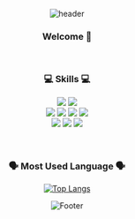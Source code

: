 <div align=center>  
  
![header](https://capsule-render.vercel.app/api?type=waving&color=auto&height=300&section=header&text=CHLOE's%20GIT&fontSize=90)  

  
  
  ### Welcome 👋  
  
  <br>   
  
  ### 💻 Skills 💻 
  
  <img src="https://img.shields.io/badge/React-61DAFB?style=for-the-badge&logo=react&logoColor=white"/>
  <img src="https://img.shields.io/badge/Next.js-000000?style=for-the-badge&logo=nextdotjs&logoColor=white"/>
    
  <br>  
  
  
  <img src="https://img.shields.io/badge/Typescript-3178C6?style=for-the-badge&logo=typescript&logoColor=white"/>
  <img src="https://img.shields.io/badge/Javascript-F7DF1E?style=for-the-badge&logo=javascript&logoColor=white"/>
  <img src="https://img.shields.io/badge/HTML5-34F26?style=for-the-badge&logo=html5&logoColor=white"/>
  <img src="https://img.shields.io/badge/CSS3-1572B6?style=for-the-badge&logo=css3&logoColor=white"/>
    
  <br>  
  
  <img src="https://img.shields.io/badge/Python-3776AB?style=for-the-badge&logo=python&logoColor=white"/>
  <img src="https://img.shields.io/badge/C-A8B9CC?style=for-the-badge&logo=c&logoColor=white"/>
  <img src="https://img.shields.io/badge/Java-007396?style=for-the-badge&logo=Java&logoColor=white"/>
  
  <br>  
  <br>  

  <br>  
    
  
  <h3>🗣 Most Used Language 🗣</h3>
  
  [![Top Langs](https://github-readme-stats.vercel.app/api/top-langs/?username=chloe1129&layout=compact)](https://github.com/chloe1129/github-readme-stats)
  
  
                   
![Footer](https://capsule-render.vercel.app/api?type=waving&color=auto&height=200&section=footer)

  </div>
